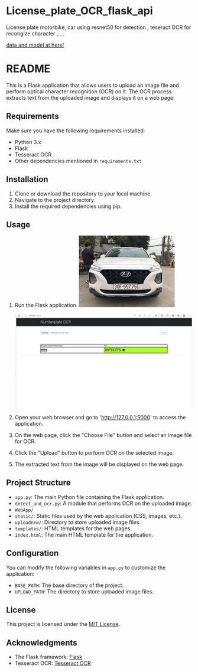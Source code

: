 # License_plate_OCR_flask_api
License plate motorbike, car using resnet50 for detection , teseract OCR for recongize character ,....


[data and model at here!](https://drive.google.com/drive/u/3/folders/1NZ-SPZXIqdMoxggYxNzDMtxKxcpWuvyu)

# README

This is a Flask application that allows users to upload an image file and perform optical character recognition (OCR) on it. The OCR process extracts text from the uploaded image and displays it on a web page.

## Requirements

Make sure you have the following requirements installed:

- Python 3.x
- Flask
- Tesseract OCR
- Other dependencies mentioned in `requirements.txt`

## Installation

1. Clone or download the repository to your local machine.
2. Navigate to the project directory.
3. Install the required dependencies using pip.
## Usage
1. Run the Flask application.
   ![image test](images.jpg)

   ![](flask_api_bsx.png)

3. Open your web browser and go to 'http://127.0.0.1:5000' to access the application.

4. On the web page, click the "Choose File" button and select an image file for OCR.

5. Click the "Upload" button to perform OCR on the selected image.

6. The extracted text from the image will be displayed on the web page.

## Project Structure

- `app.py`: The main Python file containing the Flask application.
- `detect_and_ocr.py`: A module that performs OCR on the uploaded image.
- `WebApp/`
- `static/`: Static files used by the web application (CSS, images, etc.).
 - `uploadnew/`: Directory to store uploaded image files.
- `templates/`: HTML templates for the web pages.
 - `index.html`: The main HTML template for the application.

## Configuration

You can modify the following variables in `app.py` to customize the application:

- `BASE_PATH`: The base directory of the project.
- `UPLOAD_PATH`: The directory to store uploaded image files.

## License

This project is licensed under the [MIT License](LICENSE).

## Acknowledgments

- The Flask framework: [Flask](https://flask.palletsprojects.com/)
- Tesseract OCR: [Tesseract OCR](https://github.com/tesseract-ocr/tesseract)
